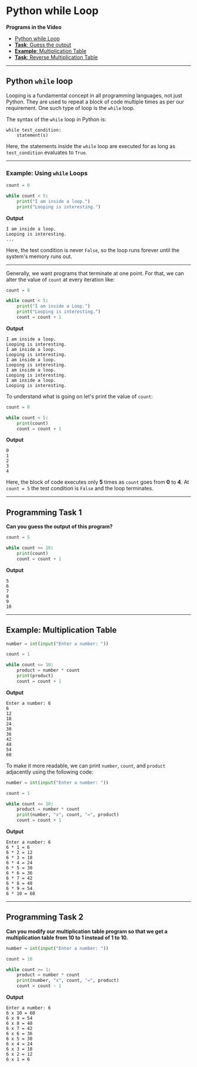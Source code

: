 # Python while Loop


**Programs in the Video**

- [Python while Loop](#python-while-loop-1)
- [**Task**: Guess the output](#programming-task-1)
- [**Example**: Multiplication Table](#example-multiplication-table)
- [**Task**: Reverse Multiplication Table](#programming-task-2)

---

## Python `while` loop
Looping is a fundamental concept in all programming languages, not just Python. They are used to repeat a block of code multiple times as per our requirement. One such type of loop is the `while` loop.

The syntax of the `while` loop in Python is:

```
while test_condition:
    statement(s)
```

Here, the statements inside the `while` loop are executed for as long as `test_condition` evaluates to `True`.

---

### Example: Using `while` Loops

```python
count = 0

while count < 5:
    print("I am inside a loop.")
    print("Looping is interesting.")
```

**Output**

```
I am inside a loop.
Looping is interesting.
...
```

Here, the test condition is never `False`, so the loop runs forever until the system's memory runs out.

---

Generally, we want programs that terminate at one point. For that, we can alter the value of `count` at every iteration like:

```python
count = 0

while count < 5:
    print("I am inside a Loop.")
    print("Looping is interesting.")
    count = count + 1
```

**Output**

```
I am inside a loop.
Looping is interesting.
I am inside a loop.
Looping is interesting.
I am inside a loop.
Looping is interesting.
I am inside a loop.
Looping is interesting.
I am inside a loop.
Looping is interesting.
```

To understand what is going on let's print the value of `count`:

```python
count = 0

while count < 5:
    print(count)
    count = count + 1
```

**Output**

```
0
1
2
3
4
```
Here, the block of code executes only **5** times as `count` goes from **0** to **4**. At `count = 5` the test condition is `False` and the loop terminates. 

---

## Programming Task 1

**Can you guess the output of this program?**

```python
count = 5

while count <= 10:
    print(count)
    count = count + 1
```

**Output**

```
5
6
7
8
9
10
```

---

## Example: Multiplication Table

```python
number = int(input("Enter a number: "))

count = 1

while count <= 10:
    product = number * count
    print(product)
    count = count + 1
```

**Output**

```
Enter a number: 6
6
12
18
24
30
36
42
48
54
60
```

To make it more readable, we can print `number`, `count`, and `product` adjacently using the following code:

```python
number = int(input("Enter a number: "))

count = 1

while count <= 10:
    product = number * count
    print(number, "x", count, "=", product)
    count = count + 1
```

**Output**

```
Enter a number: 6
6 * 1 = 6
6 * 2 = 12
6 * 3 = 18
6 * 4 = 24
6 * 5 = 30
6 * 6 = 36
6 * 7 = 42
6 * 8 = 48
6 * 9 = 54
6 * 10 = 60
```

---

## Programming Task 2

**Can you modify our multiplication table program so that we get a multiplication table from 10 to 1 instead of 1 to 10.**

```python
number = int(input("Enter a number: "))

count = 10

while count >= 1:
    product = number * count
    print(number, "x", count, "=", product)
    count = count - 1
```

**Output**

```
Enter a number: 6
6 x 10 = 60
6 x 9 = 54
6 x 8 = 48
6 x 7 = 42
6 x 6 = 36
6 x 5 = 30
6 x 4 = 24
6 x 3 = 18
6 x 2 = 12
6 x 1 = 6
```
